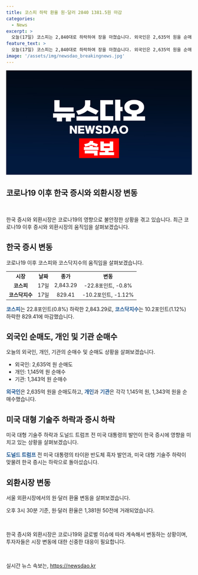 ```yaml
---
title: 코스피 하락 환율 원·달러 2840 1381.5원 마감
categories:
  - News
excerpt: >
  오늘(17일) 코스피는 2,840대로 하락하여 장을 마쳤습니다. 외국인은 2,635억 원을 순매도하고, 개인과 기관은 각각 1,145억 원, 1,343억 원을 순매수했습니다. 도널드 트럼프 전 미국 대통령의 발언과 미국 대형 기술주 하락이 영향을 미쳐 증시는 하락했습니다. 코스닥지수는 829.41로 내렸고, 원·달러 환율은 1,381원 50전에 거래됐습니다.
feature_text: >
  오늘(17일) 코스피는 2,840대로 하락하여 장을 마쳤습니다. 외국인은 2,635억 원을 순매도하고, 개인과 기관은 각각 1,145억 원, 1,343억 원을 순매수했습니다. 도널드 트럼프 전 미국 대통령의 발언과 미국 대형 기술주 하락이 영향을 미쳐 증시는 하락했습니다. 코스닥지수는 829.41로 내렸고, 원·달러 환율은 1,381원 50전에 거래됐습니다.
image: '/assets/img/newsdao_breakingnews.jpg'
---
```


<p><img src="/assets/img/newsdao_breakingnews.jpg" alt="firstkoreanews 속보" /></p>

<h2>코로나19 이후 한국 증시와 외환시장 변동</h2>

<p data-ke-size="size16">&nbsp;</p>

<p>한국 증시와 외환시장은 코로나19의 영향으로 불안정한 상황을 겪고 있습니다. 최근 코로나19 이후 증시와 외환시장의 움직임을 살펴보겠습니다.</p>

<h2 data-ke-size="size26">한국 증시 변동</h2>

<p data-ke-size="size16">코로나19 이후 코스피와 코스닥지수의 움직임을 살펴보겠습니다.</p>

<table>
    <tr>
        <td style="text-align: center; height: 17px;"><b>시장</b></td>
        <td style="text-align: center; height: 17px;"><b>날짜</b></td>
        <td style="text-align: center; height: 17px;"><b>종가</b></td>
        <td style="text-align: center; height: 17px;"><b>변동</b></td>
    </tr>
    <tr>
        <td style="text-align: center; height: 17px;"><b>코스피</b></td>
        <td style="text-align: center; height: 17px;">17일</td>
        <td style="text-align: center; height: 17px;">2,843.29</td>
        <td style="text-align: center; height: 17px;">-22.8포인트, -0.8%</td>
    </tr>
    <tr>
        <td style="text-align: center; height: 17px;"><b>코스닥지수</b></td>
        <td style="text-align: center; height: 17px;">17일</td>
        <td style="text-align: center; height: 17px;">829.41</td>
        <td style="text-align: center; height: 17px;">-10.2포인트, -1.12%</td>
    </tr>
</table>

<p data-ke-size="size16"><b><span style="color: #1a5490;">코스피</span></b>는 22.8포인트(0.8%) 하락한 2,843.29로, <b><span style="color: #1a5490;">코스닥지수</span></b>는 10.2포인트(1.12%) 하락한 829.41에 마감했습니다.</p>

<h2 data-ke-size="size26">외국인 순매도, 개인 및 기관 순매수</h2>

<p data-ke-size="size16">오늘의 외국인, 개인, 기관의 순매수 및 순매도 상황을 살펴보겠습니다.</p>

<ul>
    <li>외국인: 2,635억 원 순매도</li>
    <li>개인: 1,145억 원 순매수</li>
    <li>기관: 1,343억 원 순매수</li>
</ul>

<p data-ke-size="size16"><b><span style="color: #1a5490;">외국인</span></b>은 2,635억 원을 순매도하고, <b><span style="color: #1a5490;">개인</span></b>과 <b><span style="color: #1a5490;">기관</span></b>은 각각 1,145억 원, 1,343억 원을 순매수했습니다.</p>

<h2 data-ke-size="size26">미국 대형 기술주 하락과 증시 하락</h2>

<p data-ke-size="size16">미국 대형 기술주 하락과 도널드 트럼프 전 미국 대통령의 발언이 한국 증시에 영향을 미치고 있는 상황을 살펴보겠습니다.</p>

<p data-ke-size="size16"><b><span style="color: #1a5490;">도널드 트럼프</span></b> 전 미국 대통령의 타이완 반도체 흑자 발언과, 미국 대형 기술주 하락이 맞물려 한국 증시는 하락으로 돌아섰습니다.</p>

<h2 data-ke-size="size26">외환시장 변동</h2>

<p data-ke-size="size16">서울 외환시장에서의 원·달러 환율 변동을 살펴보겠습니다.</p>

<p data-ke-size="size16">오후 3시 30분 기준, 원·달러 환율은 1,381원 50전에 거래되었습니다.</p>

<p data-ke-size="size16">&nbsp;</p>

<p data-ke-size="size16">한국 증시와 외환시장은 코로나19와 글로벌 이슈에 따라 계속해서 변동하는 상황이며, 투자자들은 시장 변동에 대한 신중한 대응이 필요합니다.</p>

<p data-ke-size="size16">&nbsp;</p>
실시간 뉴스 속보는, <a href="https://newsdao.kr" rel="dofollow">https://newsdao.kr</a>


